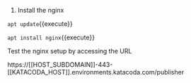 
1) Install the nginx

`apt update`{{execute}}

`apt install nginx`{{execute}}


Test the nginx setup by accessing the URL

https://[[HOST_SUBDOMAIN]]-443-[[KATACODA_HOST]].environments.katacoda.com/publisher

